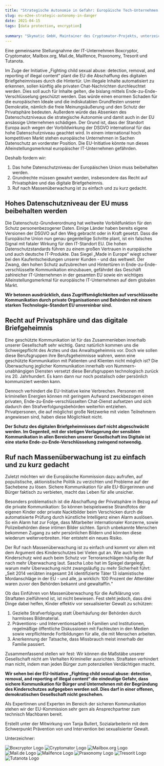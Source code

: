 ```yaml
---
title: "Strategische Autonomie in Gefahr: Europäische Tech-Unternehmen warnen vor sinkendem Datenschutzniveau in der EU"
slug: eu-e2ee-strategic-autonomy-in-danger
date: 2021-04-15
tags: [data protection, encryption]

summary: "Skymatic GmbH, Maintainer des Cryptomator-Projekts, unterzeichnet einen offenen Brief zur EU-Initiative „Fighting child sexual abuse: detection, removal, and reporting of illegal content“."
---
```

<p class="lead">Eine gemeinsame Stellungnahme der IT-Unternehmen Boxcryptor, Cryptomator, Mailbox.org, Mail.de, Mailfence, Praxonomy, Tresorit und Tutanota.</p>

Im Zuge der Initiative „Fighting child sexual abuse: detection, removal, and reporting of illegal content“ plant die EU die Abschaffung des digitalen Briefgeheimnisses durch die Hintertür. Um illegale Inhalte automatisiert zu erkennen, sollen künftig alle privaten Chat-Nachrichten durchleuchtet werden. Dies soll auch für Inhalte gelten, die bislang mittels Ende-zu-Ende-Verschlüsselung geschützt werden. Das würde einen enormen Schaden für die europäischen Ideale und die indiskutablen Grundfesten unserer Demokratie, nämlich die freie Meinungsäußerung und den Schutz der Privatsphäre bedeuten. Außerdem würde das Absenken des Datenschutzniveaus die strategische Autonomie und damit auch in der EU ansässige Unternehmen schädigen. Der Grund ist, dass der Standort Europa auch wegen der Vorbildwirkung der DSGVO international für das hohe Datenschutzniveau geachtet wird. In einem international hoch kompetitiven Markt stehen europäische Unternehmen in Sachen Datenschutz an vorderster Position. Die EU-Initiative könnte nun dieses Alleinstellungsmerkmal europäischer IT-Unternehmen gefährden. 

Deshalb fordern wir:

1. Das hohe Datenschutzniveau der Europäischen Union muss beibehalten werden.
2. Grundrechte müssen gewahrt werden, insbesondere das Recht auf Privatsphäre und das digitale Briefgeheimnis.
3. Ruf nach Massenüberwachung ist zu einfach und zu kurz gedacht.

## Hohes Datenschutzniveau der EU muss beibehalten werden
Die Datenschutz-Grundverordnung hat weltweite Vorbildfunktion für den Schutz personenbezogener Daten. Einige Länder haben bereits eigene Versionen der DSGVO auf den Weg gebracht oder in Kraft gesetzt. Dass die Europäische Union nun genau gegenteilige Schritte plant, ist ein falsches Signal mit fataler Wirkung für den IT-Standort EU. Die hohen Datenschutzstandards führen zu einem großen Vertrauen in europäische und auch deutsche IT-Produkte. Das Siegel „Made in Europe“ wiegt schwer bei den Kaufentscheidungen unserer Kunden - und das weltweit. Der Zwang, den hohen Schutz aufzubrechen und Hintertüren in Ende-zu-Ende-verschlüsselte Kommunikation einzubauen, gefährdet das Geschäft zahlreicher IT-Unternehmen in der gesamten EU sowie ein wichtiges Alleinstellungsmerkmal für europäische IT-Unternehmen auf dem globalen Markt.

**Wir betonen ausdrücklich, dass Zugriffsmöglichkeiten auf verschlüsselte Kommunikation durch private Organisationen und Behörden mit einem starken Technologie-Standort EU unvereinbar sind.**

## Recht auf Privatsphäre und das digitale Briefgeheimnis
Eine geschützte Kommunikation ist für das Zusammenleben innerhalb unserer Gesellschaft sehr wichtig. Ganz natürlich kommen uns die Schweigepflicht des Arztes und das Anwaltsgeheimnis vor. Doch wie sollen diese Berufsgruppen ihre Berufsgeheimnisse wahren, wenn eine geschützte Kommunikation mit Patienten und Klienten nicht möglich ist? Die Überwachung jeglicher Kommunikation innerhalb von Nummern-unabhängigen Diensten versetzt diese Berufsgruppen technologisch zurück ins 20. Jahrhundert. Es kann dann nur noch postalisch oder persönlich kommuniziert werden kann. 

Dennoch verhindert die EU-Initiative keine Verbrechen. Personen mit kriminellen Energien können mit geringem Aufwand zweckbezogen einen privaten, Ende-zu-Ende-verschlüsselten Chat-Dienst aufsetzen und sich dadurch den Strafverfolgungsbehörden weiterhin entziehen. Privatpersonen, die auf möglichst große Netzwerke mit vielen Teilnehmern angewiesen sind, haben diese Möglichkeit nicht.

**Der Schutz des digitalen Briefgeheimnisses darf nicht abgeschwächt werden. Im Gegenteil, mit der stetigen Verlagerung der sensiblen Kommunikation in allen Bereichen unserer Gesellschaft ins Digitale ist eine starke Ende-zu-Ende-Verschlüsselung zwingend notwendig.**

## Ruf nach Massenüberwachung ist zu einfach und zu kurz gedacht
Zuletzt möchten wir die Europäische Kommission dazu aufrufen, auf populistische, aktionistische Politik zu verzichten und Probleme auf der Sachebene zu lösen. Sichere Kommunikation für alle EU-Bürgerinnen und Bürger faktisch zu verbieten, macht das Leben für alle unsicher. 

Besonders problematisch ist die Abschaffung der Privatsphäre in Bezug auf die private Kommunikation: So können beispielsweise Strandfotos der eigenen Kinder oder private Nacktbilder beim Verschicken durch die automatisierte Prüfung durch künstliche Intelligenz einen Alarm auslösen. So ein Alarm hat zur Folge, dass Mitarbeiter internationaler Konzerne, sowie Polizeibehörden diese intimen Bilder sichten. Sprich unbekannte Menschen bekommen Zugang zu sehr persönlichen Bildern und könnten diese wiederum weiterverbreiten. Hier entsteht ein neues Risiko.

Der Ruf nach Massenüberwachung ist zu einfach und kommt vor allem mit dem Argument des Kinderschutzes bei Vielen gut an. Wie auch beim Kinderschutz wird auch beim Schutz vor Terroranschlägen häufig der Ruf nach mehr Überwachung laut. Sascha Lobo hat im Spiegel dargelegt, warum mehr Überwachung nicht zwangsläufig zu mehr Sicherheit führt: „Seit 2014 verübten insgesamt 24 identifizierte Täter 13 islamistische Mordanschläge in der EU - und alle, ja wirklich: 100 Prozent der Attentäter waren zuvor den Behörden bekannt und gewaltaffin.“

Ob das Einführen von Massenüberwachung für die Aufklärung von Straftaten zielführend ist, ist nicht bewiesen. Fest steht jedoch, dass drei Dinge dabei helfen, Kinder effektiv vor sexualisierter Gewalt zu schützen:

1. Gezielte Strafverfolgung statt Überhäufung der Behörden durch harmloses Bildmaterial.
2. Präventions- und Interventionsarbeit in Familien und Institutionen, regelmäßige öffentliche Diskussionen mit Fachleuten in den Medien sowie verpflichtende Fortbildungen für alle, die mit Menschen arbeiten.
3. Anerkennung der Tatsache, dass Missbrauch meist innerhalb der Familie passiert.

Zusammenfassend stellen wir fest: Wir können die Maßstäbe unserer Gesellschaft nicht am Verhalten Krimineller ausrichten. Straftaten verhindert man nicht, indem man jeden Bürger zum potenziellen Verdächtigen macht.

**Wir sehen bei der EU-Initiative „Fighting child sexual abuse: detection, removal, and reporting of illegal content“ die eindeutige Gefahr, dass sichere Kommunikation für Bürger und Unternehmen mit der Begründung des Kinderschutzes aufgegeben werden soll. Dies darf in einer offenen, demokratischen Gesellschaft nicht geschehen.**

Als Expertinnen und Experten im Bereich der sicheren Kommunikation stehen wir der EU-Kommission sehr gern als Ansprechpartner zum technisch Machbaren bereit.

Erstellt unter der Mitwirkung von Tanja Bullert, Sozialarbeiterin mit dem Schwerpunkt Prävention von und Intervention bei sexualisierter Gewalt.

Unterzeichner:

<div class="flex flex-wrap justify-center">
  <img class="px-8 py-4" src="/img/blog/boxcryptor-logo.png" srcset="/img/blog/boxcryptor-logo.png 1x, /img/blog/boxcryptor-logo@2x.png 2x" alt="Boxcryptor Logo"/>
  <img class="px-8 py-4" src="/img/blog/cryptomator-logo.png" srcset="/img/blog/cryptomator-logo.png 1x, /img/blog/cryptomator-logo@2x.png 2x" alt="Cryptomator Logo"/>
  <img class="px-8 py-4" src="/img/blog/mailboxorg-logo.png" srcset="/img/blog/mailboxorg-logo.png 1x, /img/blog/mailboxorg-logo@2x.png 2x" alt="Mailbox.org Logo"/>
  <img class="px-8 py-4" src="/img/blog/mailde-logo.png" srcset="/img/blog/mailde-logo.png 1x, /img/blog/mailde-logo@2x.png 2x" alt="Mail.de Logo"/>
  <img class="px-8 py-4" src="/img/blog/mailfence-logo.png" srcset="/img/blog/mailfence-logo.png 1x, /img/blog/mailfence-logo@2x.png 2x" alt="Mailfence Logo"/>
  <img class="px-8 py-4" src="/img/blog/praxonomy-logo.png" srcset="/img/blog/praxonomy-logo.png 1x, /img/blog/praxonomy-logo@2x.png 2x" alt="Praxonomy Logo"/>
  <img class="px-8 py-4" src="/img/blog/tresorit-logo.png" srcset="/img/blog/tresorit-logo.png 1x, /img/blog/tresorit-logo@2x.png 2x" alt="Tresorit Logo"/>
  <img class="px-8 py-4" src="/img/blog/tutanota-logo.png" srcset="/img/blog/tutanota-logo.png 1x, /img/blog/tutanota-logo@2x.png 2x" alt="Tutanota Logo"/>
</div>
